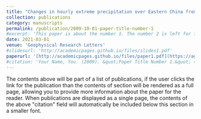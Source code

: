 ```yaml
---
title: "Changes in hourly extreme precipitation over Eastern China from 1970 to 2019 dominated by synoptic‐scale precipitation"
collection: publications
category: manuscripts
permalink: /publication/2009-10-01-paper-title-number-1
#excerpt: 'This paper is about the number 1. The number 2 is left for future work.'
date: 2021-03-01
venue: 'Geophysical Research Letters'
#slidesurl: 'http://academicpages.github.io/files/slides1.pdf'
paperurl: '[http://academicpages.github.io/files/paper1.pdf](https://agupubs.onlinelibrary.wiley.com/doi/epdf/10.1029/2020GL090620)'
#citation: 'Your Name, You. (2009). &quot;Paper Title Number 1.&quot; <i>Journal 1</i>. 1(1).'
---
```


The contents above will be part of a list of publications, if the user clicks the link for the publication than the contents of section will be rendered as a full page, allowing you to provide more information about the paper for the reader. When publications are displayed as a single page, the contents of the above "citation" field will automatically be included below this section in a smaller font.
